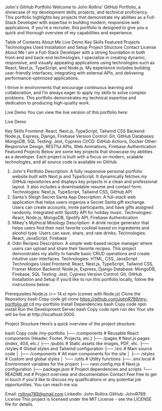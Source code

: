 John's GitHub Portfolio
Welcome to John Rollins' GitHub Portfolio, a showcase of my development skills, projects, and technical proficiency. This portfolio highlights key projects that demonstrate my abilities as a Full-Stack Developer with expertise in building modern, responsive web applications. If you're a recruiter, this portfolio is designed to give you a quick and thorough overview of my capabilities and experience.

Table of Contents
About Me
Live Demo
Key Skills
Featured Projects
Technologies Used
Installation and Setup
Project Structure
Contact
License
About Me
I am a Full-Stack Developer with a strong foundation in both front-end and back-end technologies. I specialize in creating dynamic, responsive, and visually appealing applications using technologies such as React, Next.js, TypeScript, and Node.js. My experience includes building user-friendly interfaces, integrating with external APIs, and delivering performance-optimized applications.

I thrive in environments that encourage continuous learning and collaboration, and I’m always eager to apply my skills to solve complex problems. This portfolio demonstrates my technical expertise and dedication to producing high-quality work.

Live Demo
You can view the live version of this portfolio here:

Live Demo

Key Skills
Frontend: React, Next.js, TypeScript, Tailwind CSS
Backend: Node.js, Express, Django, Firebase
Version Control: Git, GitHub
Databases: MongoDB, SQL
Testing: Jest, Cypress
CI/CD: GitHub Actions, Docker
Other: Responsive Design, RESTful APIs, Web Animations, Firebase Authentication
Featured Projects
Below are some key projects that showcase my abilities as a developer. Each project is built with a focus on modern, scalable technologies, and all source code is available on GitHub.

1. John's Portfolio
Description: A fully responsive personal portfolio website built with Next.js and TypeScript. It dynamically fetches my GitHub repositories and displays key projects in a clean and professional layout. It also includes a downloadable resume and contact form.
Technologies: Next.js, TypeScript, Tailwind CSS, GitHub API
2. Santa's Sleigh Secret Santa App
Description: A full-stack web application that helps users organize a Secret Santa gift exchange. Users can create accounts, invite participants, and have gifts assigned randomly. Integrated with Spotify API for holiday music.
Technologies: React, Node.js, MongoDB, Spotify API, Firebase Authentication
3. Mikey's Mythical Mixology
Description: A drink recipe generator that helps users find their next favorite cocktail based on ingredients and alcohol type. Users can save, share, and rate drinks.
Technologies: React, JavaScript, Firebase
4. Odin Recipes
Description: A simple web-based recipe manager where users can upload and share their favorite recipes. This project demonstrates my ability to handle basic CRUD operations and create intuitive user interfaces.
Technologies: HTML, CSS, JavaScript
Technologies Used
Frontend: React, Next.js, TypeScript, Tailwind CSS, Framer Motion
Backend: Node.js, Express, Django
Database: MongoDB, Firebase, SQL
Testing: Jest, Cypress
Version Control: Git, GitHub
Installation and Setup
If you’d like to run this portfolio locally, follow the instructions below:

Prerequisites
Node.js (>= 14.x)
npm (comes with Node.js)
Clone the Repository
bash
Copy code
git clone https://github.com/JohnR789/my-portfolio.git
cd my-portfolio
Install Dependencies
bash
Copy code
npm install
Run the Development Server
bash
Copy code
npm run dev
Your site will be live at http://localhost:3000.

Project Structure
Here’s a quick overview of the project structure:

bash
Copy code
/my-portfolio
├── /components     # Reusable React components (Header, Footer, Projects, etc.)
├── /pages          # Next.js pages (index, 404, etc.)
├── /public         # Static assets like images, PDF, etc.
├── /styles         # Global styles and Tailwind configuration
├── /src            # Main source code
│   ├── /components # All main components for the site
│   ├── /styles     # Custom and global styles
│   └── /utils      # Utility functions
├── .env.local      # Environment variables for the project
├── next.config.mjs # Next.js configuration
├── package.json    # Project dependencies and scripts
└── README.md       # Project overview and documentation
Contact
Feel free to get in touch if you'd like to discuss my qualifications or any potential job opportunities. You can reach me via:

Email: rollinsj789@gmail.com
LinkedIn: John Rollins
GitHub: JohnR789
License
This project is licensed under the MIT License - see the LICENSE file for details.